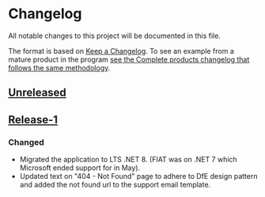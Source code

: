 # Changelog

All notable changes to this project will be documented in this file.

The format is based on [Keep a Changelog](https://keepachangelog.com/en/1.0.0/). To see an example from a mature product in the program [see the Complete products changelog that follows the same methodology](https://github.com/DFE-Digital/dfe-complete-conversions-transfers-and-changes/blob/main/CHANGELOG.md).

## [Unreleased][unreleased]

## [Release-1][release-1]

### Changed

- Migrated the application to LTS .NET 8. (FIAT was on .NET 7 which Microsoft ended support for in May).
- Updated text on "404 - Not Found" page to adhere to DfE design pattern and added the not found url to the support email template.
  

[unreleased]:
  https://github.com/DFE-Digital/dfe-complete-conversions-transfers-and-changes/compare/production-2024-07-18.2517...HEAD
[release-1]:
  https://github.com/DFE-Digital/find-information-about-academies-and-trusts/tree/production-2024-07-18.2517
